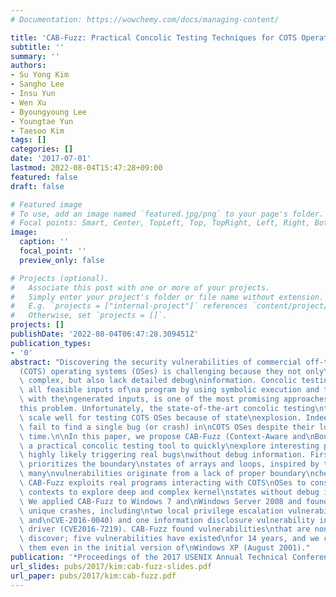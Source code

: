```yaml
---
# Documentation: https://wowchemy.com/docs/managing-content/

title: 'CAB-Fuzz: Practical Concolic Testing Techniques for COTS Operating Systems'
subtitle: ''
summary: ''
authors:
- Su Yong Kim
- Sangho Lee
- Insu Yun
- Wen Xu
- Byoungyoung Lee
- Youngtae Yun
- Taesoo Kim
tags: []
categories: []
date: '2017-07-01'
lastmod: 2022-08-04T15:47:28+09:00
featured: false
draft: false

# Featured image
# To use, add an image named `featured.jpg/png` to your page's folder.
# Focal points: Smart, Center, TopLeft, Top, TopRight, Left, Right, BottomLeft, Bottom, BottomRight.
image:
  caption: ''
  focal_point: ''
  preview_only: false

# Projects (optional).
#   Associate this post with one or more of your projects.
#   Simply enter your project's folder or file name without extension.
#   E.g. `projects = ["internal-project"]` references `content/project/deep-learning/index.md`.
#   Otherwise, set `projects = []`.
projects: []
publishDate: '2022-08-04T06:47:28.309451Z'
publication_types:
- '0'
abstract: "Discovering the security vulnerabilities of commercial off-the-shelf\n\
  (COTS) operating systems (OSes) is challenging because they not only\nare huge and\
  \ complex, but also lack detailed debug\ninformation. Concolic testing, which generates\
  \ all feasible inputs of\na program by using symbolic execution and tests the program\
  \ with the\ngenerated inputs, is one of the most promising approaches to solve\n\
  this problem. Unfortunately, the state-of-the-art concolic testing\ntools do not\
  \ scale well for testing COTS OSes because of state\nexplosion. Indeed, they often\
  \ fail to find a single bug (or crash) in\nCOTS OSes despite their long execution\
  \ time.\n\nIn this paper, we propose CAB-Fuzz (Context-Aware and\nBoundary-focused),\
  \ a practical concolic testing tool to quickly\nexplore interesting paths that are\
  \ highly likely triggering real bugs\nwithout debug information. First, CAB-Fuzz\
  \ prioritizes the boundary\nstates of arrays and loops, inspired by the fact that\
  \ many\nvulnerabilities originate from a lack of proper boundary\nchecks. Second,\
  \ CAB-Fuzz exploits real programs interacting with COTS\nOSes to construct proper\
  \ contexts to explore deep and complex kernel\nstates without debug information.\
  \ We applied CAB-Fuzz to Windows 7 and\nWindows Server 2008 and found 21 undisclosed\
  \ unique crashes, including\ntwo local privilege escalation vulnerabilities (CVE2015-6098\
  \ and\nCVE-2016-0040) and one information disclosure vulnerability in a\ncryptography\
  \ driver (CVE2016-7219). CAB-Fuzz found vulnerabilities\nthat are non-trivial to\
  \ discover; five vulnerabilities have existed\nfor 14 years, and we could trigger\
  \ them even in the initial version of\nWindows XP (August 2001)."
publication: '*Proceedings of the 2017 USENIX Annual Technical Conference (ATC)*'
url_slides: pubs/2017/kim:cab-fuzz-slides.pdf
url_paper: pubs/2017/kim:cab-fuzz.pdf
---
```

